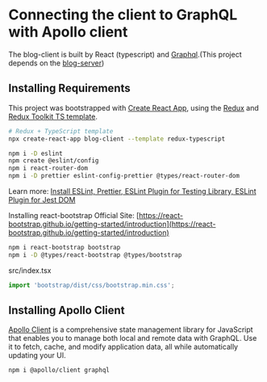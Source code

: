 # Connecting the client to GraphQL with Apollo client

The blog-client is built by React (typescript) and [Graphql](https://graphql.org/code/#javascript-client).(This project depends on the [blog-server](https://github.com/mehradi-github/blog-server))

## Installing Requirements

This project was bootstrapped with [Create React App](https://github.com/facebook/create-react-app), using the [Redux](https://redux.js.org/) and [Redux Toolkit TS template](https://redux-toolkit.js.org/introduction/getting-started).

```sh
# Redux + TypeScript template
npx create-react-app blog-client --template redux-typescript

npm i -D eslint
npm create @eslint/config
npm i react-router-dom
npm i -D prettier eslint-config-prettier @types/react-router-dom
```

Learn more: [Install ESLint, Prettier, ESLint Plugin for Testing Library, ESLint Plugin for Jest DOM](https://github.com/mehradi-github/jest-rtl/)

Installing react-bootstrap Official Site: [https://react-bootstrap.github.io/getting-started/introduction](https://react-bootstrap.github.io/getting-started/introduction)

```sh
npm i react-bootstrap bootstrap
npm i -D @types/react-bootstrap @types/bootstrap
```

src/index.tsx

```javascript
import 'bootstrap/dist/css/bootstrap.min.css';
```

## Installing Apollo Client

[Apollo Client](https://www.apollographql.com/docs/react/get-started) is a comprehensive state management library for JavaScript that enables you to manage both local and remote data with GraphQL. Use it to fetch, cache, and modify application data, all while automatically updating your UI.

```sh
npm i @apollo/client graphql
```
